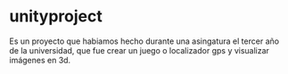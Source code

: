 # unityproject
Es un proyecto que habiamos hecho durante una asingatura el tercer año de la universidad, que fue crear un juego o localizador gps y visualizar imágenes en 3d.
